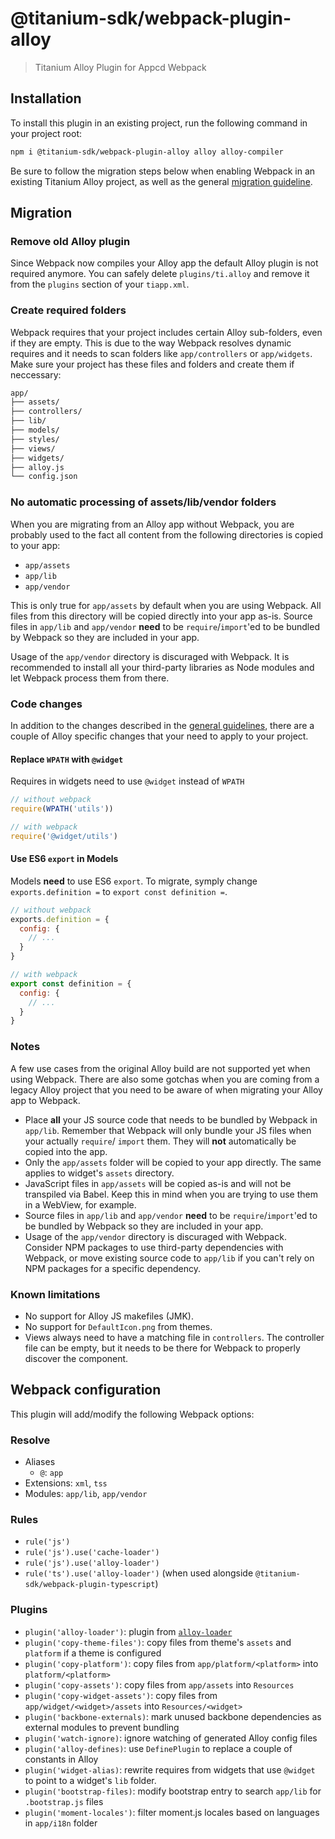 # @titanium-sdk/webpack-plugin-alloy

> Titanium Alloy Plugin for Appcd Webpack

## Installation

To install this plugin in an existing project, run the following command in your project root:

```sh
npm i @titanium-sdk/webpack-plugin-alloy alloy alloy-compiler
```

Be sure to follow the migration steps below when enabling Webpack in an existing Titanium Alloy project, as well as the general [migration guideline](https://github.com/appcelerator/appcd-plugin-webpack/blob/develop/migration.md).

## Migration

### Remove old Alloy plugin

Since Webpack now compiles your Alloy app the default Alloy plugin is not required anymore. You can safely delete `plugins/ti.alloy` and remove it from the `plugins` section of your `tiapp.xml`.

### Create required folders

Webpack requires that your project includes certain Alloy sub-folders, even if they are empty. This is due to the way Webpack resolves dynamic requires and it needs to scan folders like `app/controllers` or `app/widgets`. Make sure your project has these files and folders and create them if neccessary:

```txt
app/
├── assets/
├── controllers/
├── lib/
├── models/
├── styles/
├── views/
├── widgets/
├── alloy.js
└── config.json
```

### No automatic processing of assets/lib/vendor folders

When you are migrating from an Alloy app without Webpack, you are probably used to the fact all content from the following directories is copied to your app:

- `app/assets`
- `app/lib`
- `app/vendor`

This is only true for `app/assets` by default when you are using Webpack. All files from this directory will be copied directly into your app as-is. Source files in `app/lib` and `app/vendor` **need** to be `require`/`import`'ed to be bundled by Webpack so they are included in your app.

Usage of the `app/vendor` directory is discuraged with Webpack. It is recommended to install all your third-party libraries as Node modules and let Webpack process them from there.

### Code changes

In addition to the changes described in the [general guidelines](https://github.com/appcelerator/appcd-plugin-webpack/blob/develop/migration.md), there are a couple of Alloy specific changes that your need to apply to your project.

#### Replace `WPATH` with `@widget`

Requires in widgets need to use `@widget` instead of `WPATH`

```js
// without webpack
require(WPATH('utils'))

// with webpack
require('@widget/utils')
```

#### Use ES6 `export` in Models

Models **need** to use ES6 `export`. To migrate, symply change `exports.definition =` to `export const definition =`.

```js
// without webpack
exports.definition = {
  config: {
    // ...
  }
}

// with webpack
export const definition = {
  config: {
    // ...
  }
}
```

### Notes

A few use cases from the original Alloy build are not supported yet when using Webpack. There are also some gotchas when you are coming from a legacy Alloy project that you need to be aware of when migrating your Alloy app to Webpack.

- Place **all** your JS source code that needs to be bundled by Webpack in `app/lib`. Remember that Webpack will only bundle your JS files when your actually `require`/ `import` them. They will **not** automatically be copied into the app.
- Only the `app/assets` folder will be copied to your app directly. The same applies to widget's `assets` directory.
- JavaScript files in `app/assets` will be copied as-is and will not be transpiled via Babel. Keep this in mind when you are trying to use them in a WebView, for example.
- Source files in `app/lib` and `app/vendor` **need** to be `require`/`import`'ed to be bundled by Webpack so they are included in your app.
- Usage of the `app/vendor` directory is discuraged with Webpack. Consider NPM packages to use third-party dependencies with Webpack, or move existing source code to `app/lib` if you can't rely on NPM packages for a specific dependency.

### Known limitations

- No support for Alloy JS makefiles (JMK).
- No support for `DefaultIcon.png` from themes.
- Views always need to have a matching file in `controllers`. The controller file can be empty, but it needs to be there for Webpack to properly discover the component.

## Webpack configuration

This plugin will add/modify the following Webpack options:

### Resolve

- Aliases
  - `@`: `app`
- Extensions: `xml`, `tss`
- Modules: `app/lib`, `app/vendor`

### Rules

- `rule('js')`
- `rule('js').use('cache-loader')`
- `rule('js').use('alloy-loader')`
- `rule('ts').use('alloy-loader')` (when used alongside `@titanium-sdk/webpack-plugin-typescript`)

### Plugins

- `plugin('alloy-loader')`: plugin from [`alloy-loader`](https://github.com/appcelerator/alloy-loader/blob/develop/lib/plugin.js)
- `plugin('copy-theme-files')`: copy files from theme's `assets` and `platform` if a theme is configured
- `plugin('copy-platform')`: copy files from `app/platform/<platform>` into `platform/<platform>`
- `plugin('copy-assets')`: copy files from `app/assets` into `Resources`
- `plugin('copy-widget-assets')`: copy files from `app/widget/<widget>/assets` into `Resources/<widget>`
- `plugin('backbone-externals)`: mark unused backbone dependencies as external modules to prevent bundling
- `plugin('watch-ignore)`: ignore watching of generated Alloy config files
- `plugin('alloy-defines)`: use `DefinePlugin` to replace a couple of constants in Alloy
- `plugin('widget-alias)`: rewrite requires from widgets that use `@widget` to point to a widget's `lib` folder.
- `plugin('bootstrap-files)`: modify bootstrap entry to search `app/lib` for `.bootstrap.js` files
- `plugin('moment-locales')`: filter moment.js locales based on languages in `app/i18n` folder
